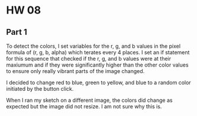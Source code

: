 # HW 08

## Part 1

To detect the colors, I set variables for the r, g, and b values in the pixel formula of (r, g, b, alpha) which terates every 4 places. I set an if statement for this sequence that checked if the r, g, and b values were at their maxiumum and if they were significantly higher than the other color values to ensure only really vibrant parts of the image changed. 

I decided to change red to blue, green to yellow, and blue to a random color initiated by the button click.

When I ran my sketch on a different image, the colors did change as expected but the image did not resize. I am not sure why this is.



